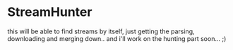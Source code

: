 # StreamHunter
this will be able to find streams by itself, just getting the parsing, downloading and merging down.. and i'll work on the hunting part soon... ;)
